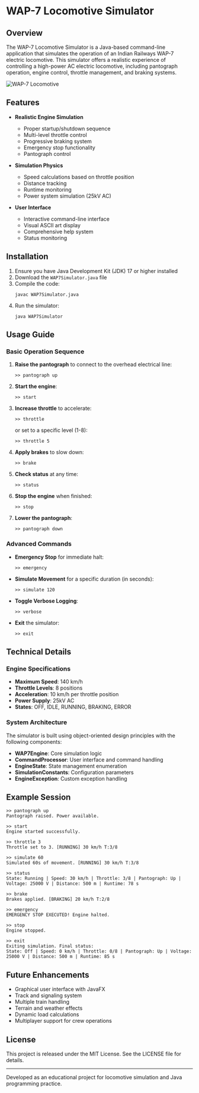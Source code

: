 # WAP-7 Locomotive Simulator

## Overview

The WAP-7 Locomotive Simulator is a Java-based command-line application that simulates the operation of an Indian Railways WAP-7 electric locomotive. This simulator offers a realistic experience of controlling a high-power AC electric locomotive, including pantograph operation, engine control, throttle management, and braking systems.

![WAP-7 Locomotive](https://upload.wikimedia.org/wikipedia/commons/thumb/9/97/30347_WAP-7_at_Sahibabad.jpg/320px-30347_WAP-7_at_Sahibabad.jpg)

## Features

- **Realistic Engine Simulation**
  - Proper startup/shutdown sequence
  - Multi-level throttle control
  - Progressive braking system
  - Emergency stop functionality
  - Pantograph control

- **Simulation Physics**
  - Speed calculations based on throttle position
  - Distance tracking
  - Runtime monitoring
  - Power system simulation (25kV AC)

- **User Interface**
  - Interactive command-line interface
  - Visual ASCII art display
  - Comprehensive help system
  - Status monitoring

## Installation

1. Ensure you have Java Development Kit (JDK) 17 or higher installed
2. Download the `WAP7Simulator.java` file
3. Compile the code:
   ```
   javac WAP7Simulator.java
   ```
4. Run the simulator:
   ```
   java WAP7Simulator
   ```

## Usage Guide

### Basic Operation Sequence

1. **Raise the pantograph** to connect to the overhead electrical line:
   ```
   >> pantograph up
   ```

2. **Start the engine**:
   ```
   >> start
   ```

3. **Increase throttle** to accelerate:
   ```
   >> throttle
   ```
   or set to a specific level (1-8):
   ```
   >> throttle 5
   ```

4. **Apply brakes** to slow down:
   ```
   >> brake
   ```

5. **Check status** at any time:
   ```
   >> status
   ```

6. **Stop the engine** when finished:
   ```
   >> stop
   ```

7. **Lower the pantograph**:
   ```
   >> pantograph down
   ```

### Advanced Commands

- **Emergency Stop** for immediate halt:
  ```
  >> emergency
  ```

- **Simulate Movement** for a specific duration (in seconds):
  ```
  >> simulate 120
  ```

- **Toggle Verbose Logging**:
  ```
  >> verbose
  ```

- **Exit** the simulator:
  ```
  >> exit
  ```

## Technical Details

### Engine Specifications

- **Maximum Speed**: 140 km/h
- **Throttle Levels**: 8 positions
- **Acceleration**: 10 km/h per throttle position
- **Power Supply**: 25kV AC
- **States**: OFF, IDLE, RUNNING, BRAKING, ERROR

### System Architecture

The simulator is built using object-oriented design principles with the following components:

- **WAP7Engine**: Core simulation logic
- **CommandProcessor**: User interface and command handling
- **EngineState**: State management enumeration
- **SimulationConstants**: Configuration parameters
- **EngineException**: Custom exception handling

## Example Session

```
>> pantograph up
Pantograph raised. Power available.

>> start
Engine started successfully.

>> throttle 3
Throttle set to 3. [RUNNING] 30 km/h T:3/8

>> simulate 60
Simulated 60s of movement. [RUNNING] 30 km/h T:3/8

>> status
State: Running | Speed: 30 km/h | Throttle: 3/8 | Pantograph: Up | Voltage: 25000 V | Distance: 500 m | Runtime: 78 s

>> brake
Brakes applied. [BRAKING] 20 km/h T:2/8

>> emergency
EMERGENCY STOP EXECUTED! Engine halted.

>> stop
Engine stopped.

>> exit
Exiting simulation. Final status:
State: Off | Speed: 0 km/h | Throttle: 0/8 | Pantograph: Up | Voltage: 25000 V | Distance: 500 m | Runtime: 85 s
```

## Future Enhancements

- Graphical user interface with JavaFX
- Track and signaling system
- Multiple train handling
- Terrain and weather effects
- Dynamic load calculations
- Multiplayer support for crew operations

## License

This project is released under the MIT License. See the LICENSE file for details.

---

Developed as an educational project for locomotive simulation and Java programming practice.
